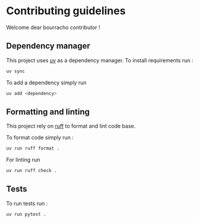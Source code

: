 # Contributing guidelines

Welcome dear bourracho contributor !

## Dependency manager

This project uses [uv](https://docs.astral.sh/uv/) as a dependency manager. To install requirements run :

```bash
uv sync
```

To add a dependency simply run 

```bash
uv add <dependency>
```

## Formatting and linting

This project rely on [ruff](https://docs.astral.sh/ruff/) to format and lint code base.

To format code simply run :

```bash
uv run ruff format .
```

For linting run

```bash
uv run ruff check .
```

## Tests

To run tests run :

```bash
uv run pytest .
```